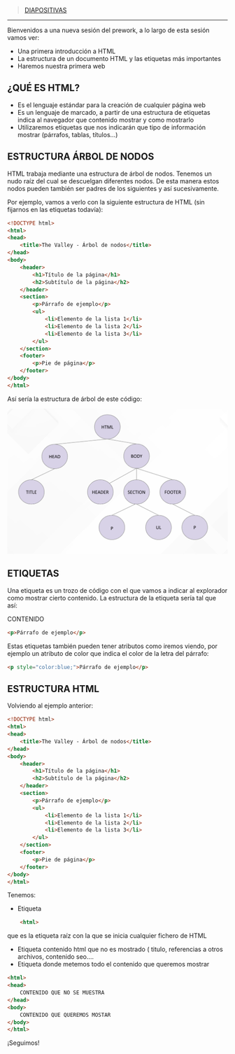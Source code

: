 
> [DIAPOSITIVAS](S2-recursos/introduccion.pdf)

---

Bienvenidos a una nueva sesión del prework, a lo largo de esta sesión vamos ver:

- Una primera introducción a HTML
- La estructura de un documento HTML y las etiquetas más importantes
- Haremos nuestra primera web

## ¿QUÉ ES HTML?

- Es el lenguaje estándar para la creación de cualquier página web
- Es un lenguaje de marcado, a partir de una estructura de etiquetas indica al navegador que contenido mostrar y como mostrarlo
- Utilizaremos etiquetas que nos indicarán que tipo de información mostrar (párrafos, tablas, títulos…)

## ESTRUCTURA ÁRBOL DE NODOS

HTML trabaja mediante una estructura de árbol de nodos. Tenemos un nudo raíz del cual se descuelgan diferentes nodos. De esta manera estos nodos pueden también ser padres de los siguientes y así sucesivamente.

Por ejemplo, vamos a verlo con la siguiente estructura de HTML (sin fijarnos en las etiquetas todavía):

```html
<!DOCTYPE html>
<html>
<head>
    <title>The Valley - Árbol de nodos</title>
</head>
<body>
    <header>
        <h1>Título de la página</h1>
        <h2>Subtítulo de la página</h2>
    </header>
    <section>
        <p>Párrafo de ejemplo</p>
        <ul>
            <li>Elemento de la lista 1</li>
            <li>Elemento de la lista 2</li>
            <li>Elemento de la lista 3</li>
        </ul>
    </section>
    <footer>
        <p>Pie de página</p>
    </footer>
</body>
</html>
```

Así sería la estructura de árbol de este código:

![árbol-html](S2-recursos/img/html-arbol.png)

## ETIQUETAS

Una etiqueta es un trozo de código con el que vamos a indicar al explorador como mostrar cierto contenido. La estructura de la etiqueta sería tal que así:

<APERTURA ETIQUETA> CONTENIDO <CIERRE ETIQUETA>

```html
<p>Párrafo de ejemplo</p>
```

Estas etiquetas también pueden tener atributos como iremos viendo, por ejemplo un atributo de color que indica el color de la letra del párrafo:

```html
<p style="color:blue;">Párrafo de ejemplo</p>
```

  

## ESTRUCTURA HTML

Volviendo al ejemplo anterior:

```html
<!DOCTYPE html>
<html>
<head>
    <title>The Valley - Árbol de nodos</title>
</head>
<body>
    <header>
        <h1>Título de la página</h1>
        <h2>Subtítulo de la página</h2>
    </header>
    <section>
        <p>Párrafo de ejemplo</p>
        <ul>
            <li>Elemento de la lista 1</li>
            <li>Elemento de la lista 2</li>
            <li>Elemento de la lista 3</li>
        </ul>
    </section>
    <footer>
        <p>Pie de página</p>
    </footer>
</body>
</html>
```

 

Tenemos:

- Etiqueta 
```html
    <html> 
 ``` 
  que es la etiqueta raíz con la que se inicia cualquier fichero de HTML
- Etiqueta <head> contenido html que no es mostrado ( titulo, referencias a otros archivos, contenido seo….
- Etiqueta <body> donde metemos todo el contenido que queremos mostrar


```html
<html>
<head>
    CONTENIDO QUE NO SE MUESTRA
</head>
<body>
    CONTENIDO QUE QUEREMOS MOSTAR
</body>
</html>
```

¡Seguimos!
